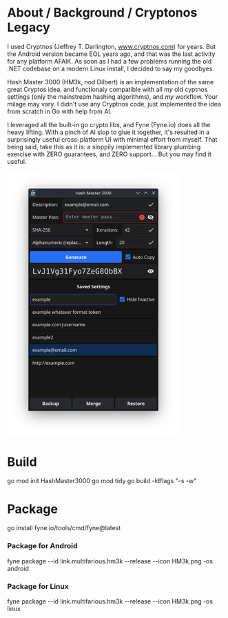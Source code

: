 # About / Background / Cryptonos Legacy

I used Cryptnos (Jeffrey T. Darlington, www.cryptnos.com) for years. But the Android version became EOL years ago, and that was the last activity for any platform AFAIK.
As soon as I had a few problems running the old .NET codebase on a modern Linux install, I decided to say my goodbyes.

Hash Master 3000 (HM3k, nod Dilbert) is an implementation of the same great Cryptos idea, and functionaly compatible with all *my* old cyptnos settings (only the mainstream hashing algorithms), and *my* workflow. Your milage may vary.
I didn't use any Cryptnos code, just implemented the idea from scratch in Go with help from AI.

I leveraged all the built-in go crypto libs, and Fyne (Fyne.io) does all the heavy lifting. With a pinch of AI slop to glue it together, it's resulted in a surprisingly useful cross-platform UI with minimal effort from myself.
That being said, take this as it is: a sloppily implemented library plumbing exercise with ZERO guarantees, and ZERO support... But you may find it useful.

<img src="screenshots/HM3k_example.png" alt="App Screenshot" width="400">

# Build
go mod init HashMaster3000
go mod tidy
go build -ldflags "-s -w"

# Package
go install fyne.io/tools/cmd/fyne@latest

### Package for Android 
fyne package --id link.multifarious.hm3k --release --icon HM3k.png -os android

### Package for Linux
fyne package --id link.multifarious.hm3k --release --icon HM3k.png -os linux
